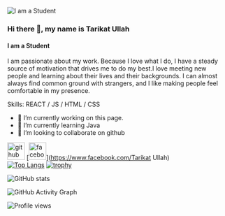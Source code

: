 ![I am a Student](https://scontent.fcgp17-1.fna.fbcdn.net/v/t1.6435-1/s200x200/246435427_3067299910175925_3044698035279259034_n.jpg?_nc_cat=111&ccb=1-5&_nc_sid=7206a8&_nc_ohc=BmScJ5VYknwAX9ktHVN&_nc_ht=scontent.fcgp17-1.fna&oh=f130740b40118718f305830fd4a84943&oe=61AB5ED3)
### Hi there 👋, my name is Tarikat Ullah
#### I am a Student

I am passionate about my work. Because I love what I do, I have a steady source of motivation that drives me to do my best.I love meeting new people and learning about their lives and their backgrounds. I can almost always find common ground with strangers, and I like making people feel comfortable in my presence.

Skills:  REACT / JS / HTML / CSS

- 🔭 I’m currently working on this page. 
- 🌱 I’m currently learning Java  
- 👯 I’m looking to collaborate on github 


[<img src='https://cdn.jsdelivr.net/npm/simple-icons@3.0.1/icons/github.svg' alt='github' height='40'>](https://github.com/https://github.com/Tarikat-Ullah)  [<img src='https://cdn.jsdelivr.net/npm/simple-icons@3.0.1/icons/facebook.svg' alt='facebook' height='40'>](https://www.facebook.com/Tarikat Ullah)  
[![Top Langs](https://github-readme-stats.vercel.app/api/top-langs/?username=Tarikat-Ullah)](https://github.com/anuraghazra/github-readme-stats)
[![trophy](https://github-profile-trophy.vercel.app/?username=Tarikat-Ullah)](https://github.com/ryo-ma/github-profile-trophy)

![GitHub stats](https://github-readme-stats.vercel.app/api?username=Tarikat-Ullah&show_icons=true)  

![GitHub Activity Graph](https://activity-graph.herokuapp.com/graph?username=Tarikat-Ullah) 

![Profile views](https://gpvc.arturio.dev/https://github.com/Tarikat-Ullah)  
